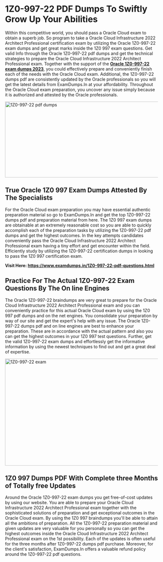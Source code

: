 <h1><strong>1Z0-997-22 PDF Dumps To Swiftly Grow Up Your Abilities</strong></h1>
<p>Within this competitive world, you should pass a Oracle Cloud exam to obtain a superb job. So program to take a Oracle Cloud Infrastructure 2022 Architect Professional certification exam by utilizing the Oracle 1Z0-997-22 exam dumps and get great marks inside the 1Z0 997 exam questions. Get valid Info through the Oracle 1Z0-997-22 pdf dumps and get the technical strategies to prepare the Oracle Cloud Infrastructure 2022 Architect Professional exam. Together with the support of the <strong><a href="https://www.examdumps.in/1Z0-997-22-pdf-questions.html">Oracle 1Z0-997-22 exam dumps 2023</a></strong>, you could effectively prepare and conveniently finish each of the needs with the Oracle Cloud exam. Additional, the 1Z0-997-22 dumps pdf are consistently updated by the Oracle professionals so you will get the latest details from ExamDumps.In at your affordability. Throughout the Oracle Cloud exam preparation, you uncover any issue simply because it is authorized and attested by the Oracle professionals.</p>
<p><img src="https://i.ibb.co/zxJwW90/Copy-of-Online-Classes-Twitter-header-post-Made-with-Poster-My-Wall-1.png" alt="1Z0-997-22 pdf dumps" width="750" height="250" /></p>
<h2><strong>True Oracle 1Z0 997 Exam Dumps Attested By The Specialists</strong></h2>
<p>For the Oracle Cloud exam preparation you may have essential authentic preparation material so go to ExamDumps.In and get the top 1Z0-997-22 dumps pdf and preparation material from here. The 1Z0 997 exam dumps are obtainable at an extremely reasonable cost so you are able to quickly accomplish each of the preparation tasks by utilizing the 1Z0-997-22 pdf dumps and get the highest outcomes. In the key attempts candidates conveniently pass the Oracle Cloud Infrastructure 2022 Architect Professional exam having a tiny effort and get encounter within the field. Efficiently study by utilizing the 1Z0-997-22 certification dumps in looking to pass the 1Z0 997 certification exam.</p>
<p><strong>Visit Here:&nbsp;<a href="https://www.examdumps.in/1Z0-997-22-pdf-questions.html">https://www.examdumps.in/1Z0-997-22-pdf-questions.html</a></strong></p>
<h2><strong>Practice For The Actual 1Z0-997-22 Exam Questions By The On line Engines</strong></h2>
<p>The Oracle 1Z0-997-22 braindumps are very great to prepare for the Oracle Cloud Infrastructure 2022 Architect Professional exam and you can conveniently practice for this actual Oracle Cloud exam by using the 1Z0 997 pdf dumps and on the net engines. You consolidate your preparation by way of our site and get the expert's help with any issue. The Oracle 1Z0-997-22 dumps pdf and on line engines are best to enhance your preparation. These are in accordance with the actual pattern and also you can get the highest outcomes in your 1Z0 997 test questions. Further, get the valid 1Z0-997-22 exam dumps and effortlessly get the informative information by using the newest techniques to find out and get a great deal of expertise.</p>
<p><a href="https://www.examdumps.in/1Z0-997-22-pdf-questions.html"><img src="https://i.ibb.co/QkNtdwY/Copy-of-Zoom-Online-Classes-Facebook-Share-Po-Made-with-Poster-My-Wall-1.jpg" alt="1Z0-997-22 exam" width="670" height="352" /></a></p>
<h2><strong>1Z0 997 Dumps PDF With Complete three Months of Totally free Updates</strong></h2>
<p>Around the Oracle 1Z0-997-22 exam dumps you get free-of-cost updates by using our website. You are able to prepare your Oracle Cloud Infrastructure 2022 Architect Professional exam together with the sophisticated solutions of preparation and get exceptional outcomes in the Oracle Cloud exam. By using the 1Z0 997 braindumps you'll be able to attain all the ambitions of preparation. All the 1Z0-997-22 preparation material and given updates are very valuable for you personally so you can get the highest outcomes inside the Oracle Cloud Infrastructure 2022 Architect Professional exam on the 1st possibility. Each of the updates is often useful for the three months after 1Z0-997-22 dumps pdf purchase. Moreover, for the client's satisfaction, ExamDumps.In offers a valuable refund policy around the 1Z0-997-22 pdf questions.</p>

